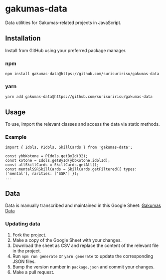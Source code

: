 # gakumas-data
Data utilities for Gakumas-related projects in JavaScript.
## Installation
Install from GitHub using your preferred package manager.
### npm
```
npm install gakumas-data@https://github.com/surisuririsu/gakumas-data
```
### yarn
```
yarn add gakumas-data@https://github.com/surisuririsu/gakumas-data
```
## Usage
To use, import the relevant classes and access the data via static methods.
### Example
```
import { Idols, PIdols, SkillCards } from 'gakumas-data';

const ybbKotone = PIdols.getById(32);
const kotone = Idols.getById(ybbKotone.idolId);
const allSkillCards = SkillCards.getAll();
const mentalSSRSkillCards = SkillCards.getFiltered({ types: ['mental'], rarities: ['SSR'] });
...
```
## Data
Data is manually transcribed and maintained in this Google Sheet: [Gakumas Data](https://docs.google.com/spreadsheets/d/19E3wGFhnmcK9jdP8dTIFo0_XUx1jCqYGvzzGAXQqaq4/view)
### Updating data
1. Fork the project.
2. Make a copy of the Google Sheet with your changes.
3. Download the sheet as CSV and replace the content of the relevant file in the project.
4. Run `npm run generate` or `yarn generate` to update the corresponding JSON files.
5. Bump the version number in `package.json` and commit your changes.
6. Make a pull request.
